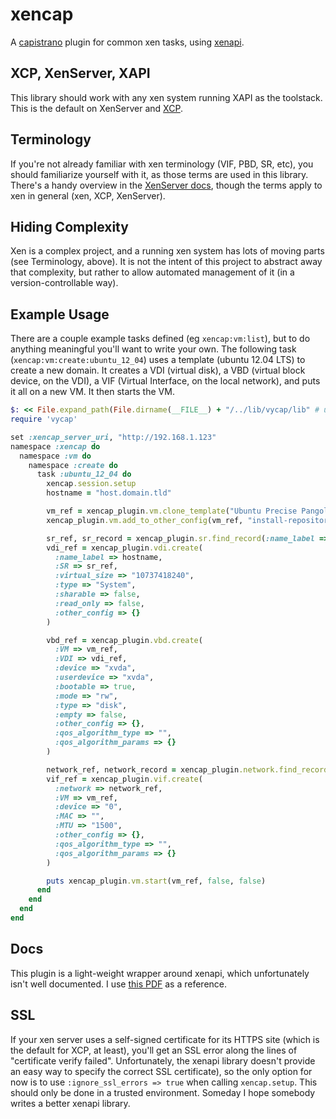 # xencap

A [capistrano](https://github.com/capistrano/capistrano) plugin for common xen tasks, using [xenapi](https://github.com/meineerde/xenapi.rb).

## XCP, XenServer, XAPI
This library should work with any xen system running XAPI as the toolstack. This is the default on XenServer and [XCP](http://www.xen.org/products/cloudxen.html).

## Terminology
If you're not already familiar with xen terminology (VIF, PBD, SR, etc), you should familiarize yourself with it, as those terms are used in this library. There's a handy overview in the [XenServer docs](http://docs.vmd.citrix.com/XenServer/6.0.0/1.0/en_gb/sdk.html#object_model_overview), though the terms apply to xen in general (xen, XCP, XenServer).

## Hiding Complexity
Xen is a complex project, and a running xen system has lots of moving parts (see Terminology, above). It is not the intent of this project to abstract away that complexity, but rather to allow automated management of it (in a version-controllable way).

## Example Usage
There are a couple example tasks defined (eg `xencap:vm:list`), but to do anything meaningful you'll want to write your own. The following task (`xencap:vm:create:ubuntu_12_04`) uses a template (ubuntu 12.04 LTS) to create a new domain. It creates a VDI (virtual disk), a VBD (virtual block device, on the VDI), a VIF (Virtual Interface, on the local network), and puts it all on a new VM. It then starts the VM.
```ruby
$: << File.expand_path(File.dirname(__FILE__) + "/../lib/vycap/lib" # until there's a proper gem
require 'vycap'

set :xencap_server_uri, "http://192.168.1.123"
namespace :xencap do
  namespace :vm do
    namespace :create do
      task :ubuntu_12_04 do
        xencap.session.setup
        hostname = "host.domain.tld"

        vm_ref = xencap_plugin.vm.clone_template("Ubuntu Precise Pangolin 12.04 (64-bit)", hostname)
        xencap_plugin.vm.add_to_other_config(vm_ref, "install-repository", "http://us.archive.ubuntu.com/ubuntu/")

        sr_ref, sr_record = xencap_plugin.sr.find_record(:name_label => "Local storage")
        vdi_ref = xencap_plugin.vdi.create(
          :name_label => hostname,
          :SR => sr_ref,
          :virtual_size => "10737418240",
          :type => "System",
          :sharable => false,
          :read_only => false,
          :other_config => {}
        )

        vbd_ref = xencap_plugin.vbd.create(
          :VM => vm_ref,
          :VDI => vdi_ref,
          :device => "xvda",
          :userdevice => "xvda",
          :bootable => true,
          :mode => "rw",
          :type => "disk",
          :empty => false,
          :other_config => {},
          :qos_algorithm_type => "",
          :qos_algorithm_params => {}
        )

        network_ref, network_record = xencap_plugin.network.find_record(:bridge => "xenbr0")
        vif_ref = xencap_plugin.vif.create(
          :network => network_ref,
          :VM => vm_ref,
          :device => "0",
          :MAC => "",
          :MTU => "1500",
          :other_config => {},
          :qos_algorithm_type => "",
          :qos_algorithm_params => {}
        )

        puts xencap_plugin.vm.start(vm_ref, false, false)
      end
    end
  end
end
```

## Docs
This plugin is a light-weight wrapper around xenapi, which unfortunately isn't well documented. I use [this PDF](http://support.citrix.com/servlet/KbServlet/download/25589-102-666255/xenenterpriseapi.pdf) as a reference.

## SSL
If your xen server uses a self-signed certificate for its HTTPS site (which is the default for XCP, at least), you'll get an SSL error along the lines of "certificate verify failed". Unfortunately, the xenapi library doesn't provide an easy way to specify the correct SSL certificate), so the only option for now is to use `:ignore_ssl_errors => true` when calling `xencap.setup`. This should only be done in a trusted environment. Someday I hope somebody writes a better xenapi library.
